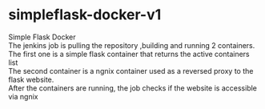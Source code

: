 # simpleflask-docker-v1
Simple Flask Docker 
<BR>
The jenkins job is pulling the repository ,building and running 2 containers.
<BR>
The first one is a simple flask container that returns the active containers list
<BR>
The second container is a ngnix container used as a reversed proxy to the flask website.
<BR>
After the containers are running, the job checks if the website is accessible via ngnix

